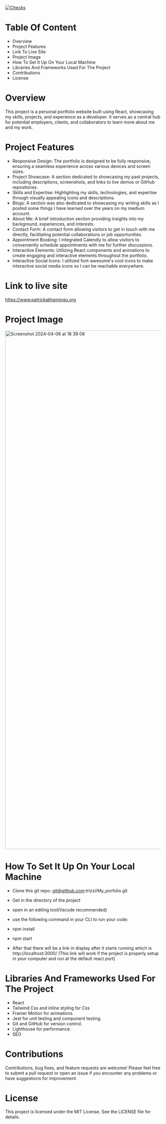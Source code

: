[![Checks](https://github.com/trizzi/My_portfolio/actions/workflows/node.js.yml/badge.svg)](https://github.com/trizzi/My_portfolio/actions/workflows/node.js.yml)


# Table Of Content
* Overview
* Project Features
* Link To Live Site
* Project Image
* How To Set It Up On Your Local Machine
* Libraries And Frameworks Used For The Project
* Contributions
* License

# Overview
This project is a personal portfolio website built using React, showcasing my skills, projects, and experience as a developer. It serves as a central hub for potential employers, clients, and collaborators to learn more about me and my work.

# Project Features
* Responsive Design: The portfolio is designed to be fully responsive, ensuring a seamless experience across various devices and screen sizes.
* Project Showcase: A section dedicated to showcasing my past projects, including descriptions, screenshots, and links to live demos or GitHub repositories.
* Skills and Expertise: Highlighting my skills, technologies, and expertise through visually appealing icons and descriptions.
* Blogs: A section was also dedicated to showcasing my writing skills as I posted some things I have learned over the years on my medium account.
* About Me: A brief introduction section providing insights into my background, experiences, and interests.
* Contact Form: A contact form allowing visitors to get in touch with me directly, facilitating potential collaborations or job opportunities.
* Appointment Booking: I integrated Calendly to allow visitors to conveniently schedule appointments with me for further discussions.
* Interactive Elements: Utilizing React components and animations to create engaging and interactive elements throughout the portfolio.
* Interactive Social Icons: I utilized font-awesome's cool icons to make interactive social media icons so I can be reachable everywhere.

# Link to live site
https://www.patrickakhamiogu.org

# Project Image
<img width="1680" alt="Screenshot 2024-04-06 at 18 39 08" src="https://github.com/trizzi/react_portfolio/assets/33966004/bbb47d25-0598-4c56-8887-fc863e5a2b7a">


# How To Set It Up On Your Local Machine
* Clone this git repo: git@github.com:trizzi/My_porfolio.git
* Get in the directory of the project
* open in an editing tool(Vscode recommended)
* use the following command in your CLI to run your code:

* npm install
* npm start
* After that there will be a link in display after it starts running which is http://localhost:3000/ (This link will work if the project is properly setup in your computer and run at the default react port)

# Libraries And Frameworks Used For The Project
* React
* Tailwind Css and inline styling for Css
* Framer Motion for animations
* Jest for unit testing and component testing.
* Git and GitHub for version control.
* Lighthouse for performance.
* SEO

# Contributions
Contributions, bug fixes, and feature requests are welcome! Please feel free to submit a pull request or open an issue if you encounter any problems or have suggestions for improvement.

# License
This project is licensed under the MIT License. See the LICENSE file for details.
